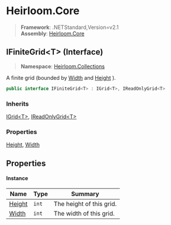 # Heirloom.Core

> **Framework**: .NETStandard,Version=v2.1  
> **Assembly**: [Heirloom.Core][0]

## IFiniteGrid\<T> (Interface)

> **Namespace**: [Heirloom.Collections][0]

A finite grid (bounded by [Width][1] and [Height][2] ).

```cs
public interface IFiniteGrid<T> : IGrid<T>, IReadOnlyGrid<T>
```

### Inherits

[IGrid\<T>][3], [IReadOnlyGrid\<T>][4]

### Properties

[Height][2], [Width][1]

## Properties

#### Instance

| Name        | Type  | Summary                  |
|-------------|-------|--------------------------|
| [Height][2] | `int` | The height of this grid. |
| [Width][1]  | `int` | The width of this grid.  |

[0]: ../../Heirloom.Core.md
[1]: IFiniteGrid[T]/Width.md
[2]: IFiniteGrid[T]/Height.md
[3]: IGrid[T].md
[4]: IReadOnlyGrid[T].md
